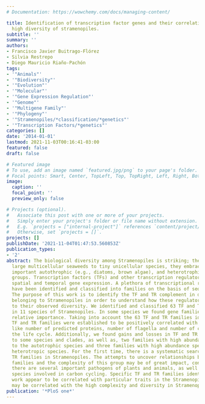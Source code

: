 ```yaml
---
# Documentation: https://wowchemy.com/docs/managing-content/

title: Identification of transcription factor genes and their correlation with the
  high diversity of stramenopiles.
subtitle: ''
summary: ''
authors:
- Francisco Javier Buitrago-Flórez
- Silvia Restrepo
- Diego Mauricio Riaño-Pachón
tags:
- '"Animals"'
- '"Biodiversity"'
- '"Evolution"'
- '"Molecular"'
- '"Gene Expression Regulation"'
- '"Genome"'
- '"Multigene Family"'
- '"Phylogeny"'
- '"Stramenopiles/*classification/*genetics"'
- '"Transcription Factors/*genetics"'
categories: []
date: '2014-01-01'
lastmod: 2021-11-03T00:16:41-03:00
featured: false
draft: false

# Featured image
# To use, add an image named `featured.jpg/png` to your page's folder.
# Focal points: Smart, Center, TopLeft, Top, TopRight, Left, Right, BottomLeft, Bottom, BottomRight.
image:
  caption: ''
  focal_point: ''
  preview_only: false

# Projects (optional).
#   Associate this post with one or more of your projects.
#   Simply enter your project's folder or file name without extension.
#   E.g. `projects = ["internal-project"]` references `content/project/deep-learning/index.md`.
#   Otherwise, set `projects = []`.
projects: []
publishDate: '2021-11-04T01:47:53.560853Z'
publication_types:
- '2'
abstract: The biological diversity among Stramenopiles is striking; they range from
  large multicellular seaweeds to tiny unicellular species, they embrace many ecologically
  important autothrophic (e.g., diatoms, brown algae), and heterotrophic (e.g., oomycetes)
  groups. Transcription factors (TFs) and other transcription regulators (TRs) regulate
  spatial and temporal gene expression. A plethora of transcriptional regulatory proteins
  have been identified and classified into families on the basis of sequence similarity.
  The purpose of this work is to identify the TF and TR complement in diverse species
  belonging to Stramenopiles in order to understand how these regulators may contribute
  to their observed diversity. We identified and classified 63 TF and TR families
  in 11 species of Stramenopiles. In some species we found gene families with high
  relative importance. Taking into account the 63 TF and TR families identified, 28
  TF and TR families were established to be positively correlated with specific traits
  like number of predicted proteins, number of flagella and number of cell types during
  the life cycle. Additionally, we found gains and losses in TF and TR families specific
  to some species and clades, as well as, two families with high abundance specific
  to the autotrophic species and three families with high abundance specific to the
  heterotropic species. For the first time, there is a systematic search of TF and
  TR families in Stramenopiles. The attempts to uncover relationships between these
  families and the complexity of this group may be of great impact, considering that
  there are several important pathogens of plants and animals, as well as, important
  species involved in carbon cycling. Specific TF and TR families identified in this
  work appear to be correlated with particular traits in the Stramenopiles group and
  may be correlated with the high complexity and diversity in Stramenopiles.
publication: '*PloS one*'
---
```

